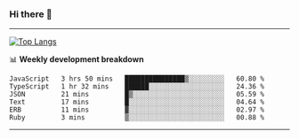### Hi there 👋

-------
[![Top Langs](https://github-readme-stats.vercel.app/api/top-langs/?username=ashish-r)](https://github.com/anuraghazra/github-readme-stats)

📊 **Weekly development breakdown**
<!--START_SECTION:waka-->

```text
JavaScript   3 hrs 50 mins   ███████████████▒░░░░░░░░░   60.80 %
TypeScript   1 hr 32 mins    ██████░░░░░░░░░░░░░░░░░░░   24.36 %
JSON         21 mins         █▒░░░░░░░░░░░░░░░░░░░░░░░   05.59 %
Text         17 mins         █░░░░░░░░░░░░░░░░░░░░░░░░   04.64 %
ERB          11 mins         ▓░░░░░░░░░░░░░░░░░░░░░░░░   02.97 %
Ruby         3 mins          ▒░░░░░░░░░░░░░░░░░░░░░░░░   00.88 %
```

<!--END_SECTION:waka-->
-------

<!--
**ashish-r/ashish-r** is a ✨ _special_ ✨ repository because its `README.md` (this file) appears on your GitHub profile.

Here are some ideas to get you started:

- 🔭 I’m currently working on ...
- 🌱 I’m currently learning ...
- 👯 I’m looking to collaborate on ...
- 🤔 I’m looking for help with ...
- 💬 Ask me about ...
- 📫 How to reach me: ...
- 😄 Pronouns: ...
- ⚡ Fun fact: ...
-->

